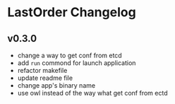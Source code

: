 # LastOrder Changelog

## v0.3.0
- change a way to get conf from etcd
- add `run` commond for launch application
- refactor makefile
- update readme file
- change app's binary name
- use owl instead of the way what get conf from ectd